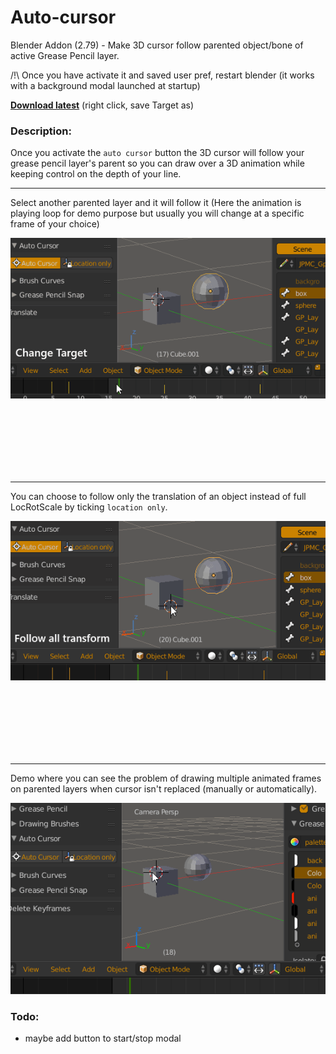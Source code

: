 # Auto-cursor
Blender Addon (2.79) - Make 3D cursor follow parented object/bone of active Grease Pencil layer.

/!\ Once you have activate it and saved user pref, restart blender (it works with a background modal launched at startup)

**[Download latest](https://github.com/Pullusb/Auto-cursor/raw/master/auto_cursor.py)** (right click, save Target as) 

### Description:
Once you activate the `auto cursor` button the 3D cursor will follow your grease pencil layer's parent so you can draw over a 3D animation while keeping control on the depth of your line.

---

Select another parented layer and it will follow it (Here the animation is playing loop for demo purpose but usually you will change at a specific frame of your choice)

![change_target](https://github.com/Pullusb/images_repo/raw/master/AC_change_target.gif)

<br /><br /><br /><br /><br /><br />

---
You can choose to follow only the translation of an object instead of full LocRotScale by ticking `location only`.

![follow_loc_option](https://github.com/Pullusb/images_repo/raw/master/AC_follow_loc_option.gif)


<br /><br /><br /><br /><br /><br />

---
Demo where you can see the problem of drawing multiple animated frames on parented layers when cursor isn't replaced (manually or automatically).

![drawing_depth_example](https://github.com/Pullusb/images_repo/raw/master/AC_drawing_depth_example.gif)


### Todo:

- maybe add button to start/stop modal
